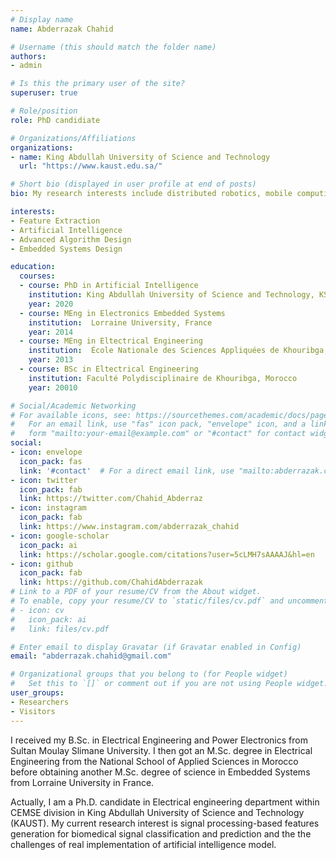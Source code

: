 ```yaml
---
# Display name
name: Abderrazak Chahid

# Username (this should match the folder name)
authors:
- admin

# Is this the primary user of the site?
superuser: true

# Role/position
role: PhD candidiate

# Organizations/Affiliations
organizations:
- name: King Abdullah University of Science and Technology
  url: "https://www.kaust.edu.sa/"

# Short bio (displayed in user profile at end of posts)
bio: My research interests include distributed robotics, mobile computing and programmable matter.

interests:
- Feature Extraction 
- Artificial Intelligence
- Advanced Algorithm Design
- Embedded Systems Design

education:
  courses:
  - course: PhD in Artificial Intelligence
    institution: King Abdullah University of Science and Technology, KSA
    year: 2020
  - course: MEng in Electronics Embedded Systems
    institution:  Lorraine University, France
    year: 2014
  - course: MEng in Eltectrical Engineering
    institution:  École Nationale des Sciences Appliquées de Khouribga, Morocco
    year: 2013
  - course: BSc in Eltectrical Engineering
    institution: Faculté Polydisciplinaire de Khouribga, Morocco
    year: 20010

# Social/Academic Networking
# For available icons, see: https://sourcethemes.com/academic/docs/page-builder/#icons
#   For an email link, use "fas" icon pack, "envelope" icon, and a link in the
#   form "mailto:your-email@example.com" or "#contact" for contact widget.
social:
- icon: envelope
  icon_pack: fas
  link: '#contact'  # For a direct email link, use "mailto:abderrazak.chahid@gmail.com".
- icon: twitter
  icon_pack: fab
  link: https://twitter.com/Chahid_Abderraz
- icon: instagram
  icon_pack: fab
  link: https://www.instagram.com/abderrazak_chahid
- icon: google-scholar
  icon_pack: ai
  link: https://scholar.google.com/citations?user=5cLMH7sAAAAJ&hl=en
- icon: github
  icon_pack: fab
  link: https://github.com/ChahidAbderrazak
# Link to a PDF of your resume/CV from the About widget.
# To enable, copy your resume/CV to `static/files/cv.pdf` and uncomment the lines below.
# - icon: cv
#   icon_pack: ai
#   link: files/cv.pdf

# Enter email to display Gravatar (if Gravatar enabled in Config)
email: "abderrazak.chahid@gmail.com"

# Organizational groups that you belong to (for People widget)
#   Set this to `[]` or comment out if you are not using People widget.
user_groups:
- Researchers
- Visitors
---
```


I received my  B.Sc. in Electrical Engineering and Power Electronics from  Sultan Moulay Slimane University. I then got an M.Sc. degree in Electrical Engineering from the National School of Applied Sciences in Morocco before obtaining another M.Sc. degree of science in Embedded Systems from Lorraine University in France. 

Actually, I am   a Ph.D. candidate in  Electrical engineering department within CEMSE division in King Abdullah University of Science and Technology (KAUST). My current research interest is signal processing-based features generation for biomedical signal classification and prediction and the the challenges of real implementation of artificial intelligence model. 

